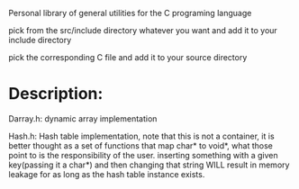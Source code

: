 Personal library of general utilities for the C programing language

pick from the src/include directory whatever you want and add it to your include directory

pick the corresponding C file and add it to your source directory


Description:
============

Darray.h:
dynamic array implementation

Hash.h:
Hash table implementation, note that this is not a container, it is better thought as a set of functions that map char* to void*, what those point to is the responsibility of the user.
inserting something with a given key(passing it a char*) and then changing that string WILL result in memory leakage for as long as the hash table instance exists.


